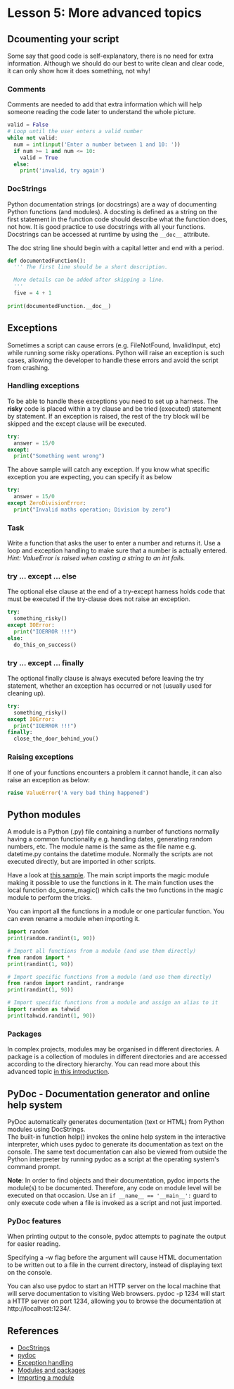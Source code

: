 # Lesson 5: More advanced topics
<!-- 
2.5.Modules and packages. 
2.5.1. Documentation. 
2.5.2. Comments.
2.5.3. Creating and using modules. 
2.5.4. Namespaces. 
2.5.5. Creating packages.

2.6.Exception handling 
2.6.1. Catching exceptions. 
2.6.2. Raising exceptions.

3.4.Documentation 
3.4.1. Using a documentation generator (such as pyDoc or Javadoc) to create technical documentation for easier maintenance.

3.5.Exception handling 
3.5.1. Raising exceptions. 
3.5.2. Raising exceptions and showing friendly error messages to the user.
-->

## Dcoumenting your script
Some say that good code is self-explanatory, there is no need for extra information. Although we should do our best to write clean and clear code, it can only show how it does something, not why! 

### Comments 
Comments are needed to add that extra information which will help someone reading the code later to understand the whole picture.

~~~python
valid = False
# Loop until the user enters a valid number
while not valid:
  num = int(input('Enter a number between 1 and 10: '))
  if num >= 1 and num <= 10:
    valid = True
  else:
    print('invalid, try again')
~~~

### DocStrings
Python documentation strings (or docstrings) are a way of documenting Python functions (and modules). A docsting is defined as a string on the first statement in the function code should describe what the function does, not how. It is good practice to use docstrings with all your functions. Docstrings can be accessed at runtime by using the `__doc__` attribute.

The doc string line should begin with a capital letter and end with a period. 

~~~python
def documentedFunction():
  ''' The first line should be a short description.

  More details can be added after skipping a line.
  '''
  five = 4 + 1
  
print(documentedFunction.__doc__)
~~~

## Exceptions
Sometimes a script can cause errors (e.g. FileNotFound, InvalidInput, etc) while running some risky operations. Python will raise an exception is such cases, allowing the developer to handle these errors and avoid the script from crashing.

### Handling exceptions
To be able to handle these exceptions you need to set up a harness. The **risky** code is placed within a try clause and be tried (executed) statement by statement. If an exception is raised, the rest of the try block will be skipped and the except clause will be executed.

~~~python
try:
  answer = 15/0
except:
  print("Something went wrong")
~~~

The above sample will catch any exception. If you know what specific exception you are expecting, you can specify it as below

~~~python
try:
  answer = 15/0
except ZeroDivisionError:
  print("Invalid maths operation; Division by zero")
~~~

### Task
Write a function that asks the user to enter a number and returns it. Use a loop and exception handling to make sure that a number is actually entered.  
*Hint: ValueError is raised when casting a string to an int fails.*

### try ... except ... else 
The optional else clause at the end of a try-except harness holds code that must be executed if the try-clause does not raise an
exception.

~~~python
try:
  something_risky()
except IOError:
  print("IOERROR !!!")
else:
  do_this_on_success()
~~~

### try ... except ... finally
The optional finally clause is always executed before leaving the try statement, whether an
exception has occurred or not (usually used for cleaning up).

~~~python
try:
  something_risky()
except IOError:
  print("IOERROR !!!")
finally:
  close_the_door_behind_you()
~~~

### Raising exceptions
If one of your functions encounters a problem it cannot handle, it can also raise an exception as below:

~~~python
raise ValueError('A very bad thing happened')
~~~

## Python modules
A module is a Python (.py) file containing a number of functions normally having a common functionality e.g. handling dates, generating random numbers, etc. The module name is the same as the file name e.g. datetime.py contains the datetime module. Normally the scripts are not executed directly, but are imported in other scripts.  

Have a look at [this sample](https://github.com/robert-abela/python/tree/master/src/lesson05/modules). The main script imports the magic module making it possible to use the functions in it. The main function uses the local function do_some_magic() which calls the two functions in the magic module to perform the tricks. 

You can import all the functions in a module or one particular function. You can even rename a module when importing it.

~~~python
import random
print(random.randint(1, 90))

# Import all functions from a module (and use them directly)
from random import *
print(randint(1, 90))

# Import specific functions from a module (and use them directly)
from random import randint, randrange
print(randint(1, 90))

# Import specific functions from a module and assign an alias to it
import random as tahwid
print(tahwid.randint(1, 90))
~~~

### Packages
In complex projects, modules may be organised in different directories. A package is a collection of modules in different directories and are accessed according to the directory hierarchy. You can read more about this advanced topic [in this introduction](http://www.network-theory.co.uk/docs/pytut/Packages.html).

## PyDoc - Documentation generator and online help system
PyDoc automatically generates documentation (text or HTML) from Python modules using DocStrings.  
The built-in function help() invokes the online help system in the interactive interpreter, which uses pydoc to generate its documentation as text on the console. The same text documentation can also be viewed from outside the Python interpreter by running pydoc as a script at the operating system's command prompt.  

**Note**: In order to find objects and their documentation, pydoc imports the module(s) to be documented. Therefore, any code on module level will be executed on that occasion. Use an ```if __name__ == '__main__':``` guard to only execute code when a file is invoked as a script and not just imported.

### PyDoc features
When printing output to the console, pydoc attempts to paginate the output for easier reading.

Specifying a -w flag before the argument will cause HTML documentation to be written out to a file in the current directory, instead of displaying text on the console.

You can also use pydoc to start an HTTP server on the local machine that will serve documentation to visiting Web browsers. pydoc -p 1234 will start a HTTP server on port 1234, allowing you to browse the documentation at http://localhost:1234/.

## References
* [DocStrings](https://www.pythonforbeginners.com/basics/python-docstrings)
* [pydoc](https://docs.python.org/3/library/pydoc.html)
* [Exception handling](https://www.pythonforbeginners.com/error-handling/exception-handling-in-python)
* [Modules and packages](https://www.learnpython.org/en/Modules_and_Packages)
* [Importing a module](https://www.digitalocean.com/community/tutorials/how-to-import-modules-in-python-3)
